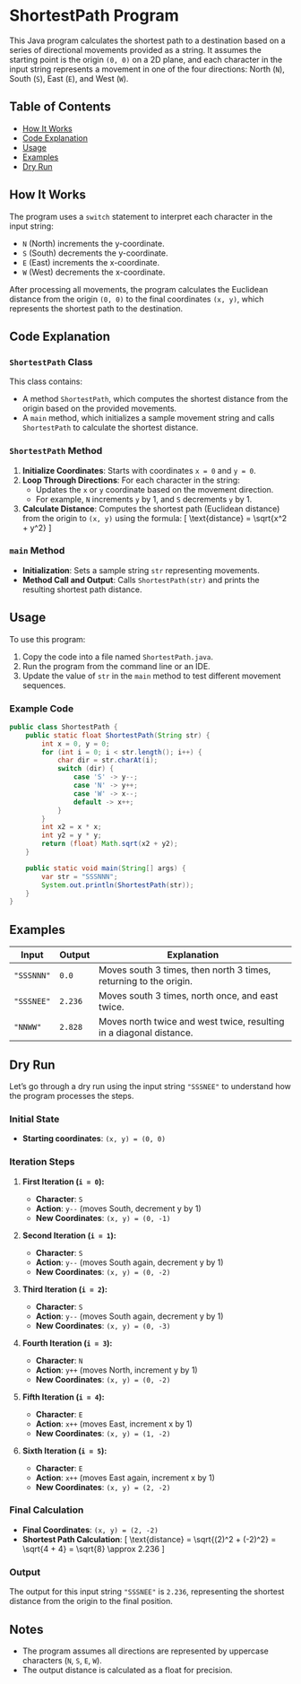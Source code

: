 
# ShortestPath Program

This Java program calculates the shortest path to a destination based on a series of directional movements provided as a string. It assumes the starting point is the origin `(0, 0)` on a 2D plane, and each character in the input string represents a movement in one of the four directions: North (`N`), South (`S`), East (`E`), and West (`W`).

## Table of Contents
- [How It Works](#how-it-works)
- [Code Explanation](#code-explanation)
- [Usage](#usage)
- [Examples](#examples)
- [Dry Run](#dry-run)

## How It Works
The program uses a `switch` statement to interpret each character in the input string:
- `N` (North) increments the y-coordinate.
- `S` (South) decrements the y-coordinate.
- `E` (East) increments the x-coordinate.
- `W` (West) decrements the x-coordinate.

After processing all movements, the program calculates the Euclidean distance from the origin `(0, 0)` to the final coordinates `(x, y)`, which represents the shortest path to the destination.

## Code Explanation

### `ShortestPath` Class
This class contains:
- A method `ShortestPath`, which computes the shortest distance from the origin based on the provided movements.
- A `main` method, which initializes a sample movement string and calls `ShortestPath` to calculate the shortest distance.

### `ShortestPath` Method
1. **Initialize Coordinates**: Starts with coordinates `x = 0` and `y = 0`.
2. **Loop Through Directions**: For each character in the string:
   - Updates the `x` or `y` coordinate based on the movement direction.
   - For example, `N` increments `y` by 1, and `S` decrements `y` by 1.
3. **Calculate Distance**: Computes the shortest path (Euclidean distance) from the origin to `(x, y)` using the formula:
   \[
   \text{distance} = \sqrt{x^2 + y^2}
   \]

### `main` Method
- **Initialization**: Sets a sample string `str` representing movements.
- **Method Call and Output**: Calls `ShortestPath(str)` and prints the resulting shortest path distance.

## Usage
To use this program:
1. Copy the code into a file named `ShortestPath.java`.
2. Run the program from the command line or an IDE.
3. Update the value of `str` in the `main` method to test different movement sequences.

### Example Code
```java
public class ShortestPath {
    public static float ShortestPath(String str) {
        int x = 0, y = 0;
        for (int i = 0; i < str.length(); i++) {
            char dir = str.charAt(i);
            switch (dir) {
                case 'S' -> y--;
                case 'N' -> y++;
                case 'W' -> x--;
                default -> x++;
            }
        }
        int x2 = x * x;
        int y2 = y * y;
        return (float) Math.sqrt(x2 + y2);
    }

    public static void main(String[] args) {
        var str = "SSSNNN";
        System.out.println(ShortestPath(str));
    }
}
```

## Examples
| Input      | Output | Explanation                                      |
|------------|--------|--------------------------------------------------|
| `"SSSNNN"` | `0.0`  | Moves south 3 times, then north 3 times, returning to the origin. |
| `"SSSNEE"` | `2.236`| Moves south 3 times, north once, and east twice. |
| `"NNWW"`   | `2.828`| Moves north twice and west twice, resulting in a diagonal distance. |

## Dry Run

Let’s go through a dry run using the input string `"SSSNEE"` to understand how the program processes the steps.

### Initial State
- **Starting coordinates**: `(x, y) = (0, 0)`

### Iteration Steps

1. **First Iteration (`i = 0`):**
   - **Character**: `S`
   - **Action**: `y--` (moves South, decrement y by 1)
   - **New Coordinates**: `(x, y) = (0, -1)`

2. **Second Iteration (`i = 1`):**
   - **Character**: `S`
   - **Action**: `y--` (moves South again, decrement y by 1)
   - **New Coordinates**: `(x, y) = (0, -2)`

3. **Third Iteration (`i = 2`):**
   - **Character**: `S`
   - **Action**: `y--` (moves South again, decrement y by 1)
   - **New Coordinates**: `(x, y) = (0, -3)`

4. **Fourth Iteration (`i = 3`):**
   - **Character**: `N`
   - **Action**: `y++` (moves North, increment y by 1)
   - **New Coordinates**: `(x, y) = (0, -2)`

5. **Fifth Iteration (`i = 4`):**
   - **Character**: `E`
   - **Action**: `x++` (moves East, increment x by 1)
   - **New Coordinates**: `(x, y) = (1, -2)`

6. **Sixth Iteration (`i = 5`):**
   - **Character**: `E`
   - **Action**: `x++` (moves East again, increment x by 1)
   - **New Coordinates**: `(x, y) = (2, -2)`

### Final Calculation
- **Final Coordinates**: `(x, y) = (2, -2)`
- **Shortest Path Calculation**:
  \[
  \text{distance} = \sqrt{(2)^2 + (-2)^2} = \sqrt{4 + 4} = \sqrt{8} \approx 2.236
  \]

### Output
The output for this input string `"SSSNEE"` is `2.236`, representing the shortest distance from the origin to the final position.

## Notes
- The program assumes all directions are represented by uppercase characters (`N`, `S`, `E`, `W`).
- The output distance is calculated as a float for precision.

